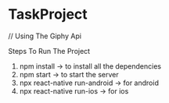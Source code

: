 # TaskProject

// Using The Giphy Api 

Steps To Run The Project

1) npm install -> to install all the dependencies
2) npm start -> to start the server
2) npx react-native run-android -> for android
3) npx react-native run-ios -> for ios
